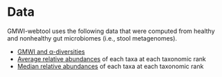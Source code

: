 # Data

GMWI-webtool uses the following data that were computed from healthy and nonhealthy gut microbiomes (i.e., stool metagenomes).

* [GMWI and α-diversities](https://github.com/danielchang2002/GMWI-webtool/tree/main/supplementary/data/indicies.csv) 
* [Average relative abundances](https://github.com/danielchang2002/GMWI-webtool/tree/main/supplementary/data/averages.csv) of each taxa at each taxonomic rank
* [Median relative abundances](https://github.com/danielchang2002/GMWI-webtool/tree/main/supplementary/data/medians.csv) of each taxa at each taxonomic rank
